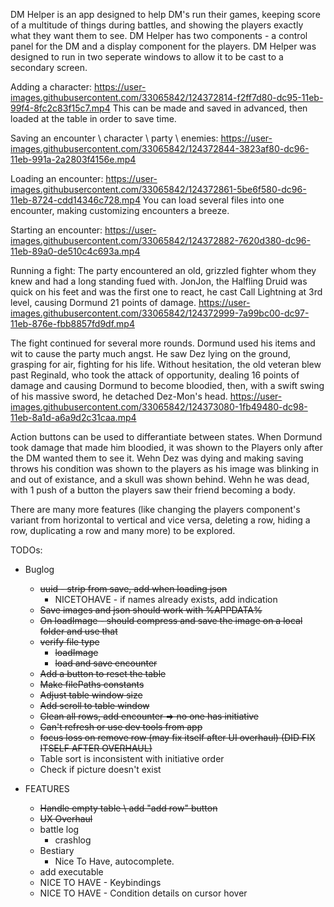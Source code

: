 DM Helper is an app designed to help DM's run their games, keeping score of a multitude of things during battles, and showing the players exactly what they want them to see.
DM Helper has two components - a control panel for the DM and a display component for the players.
DM Helper was designed to run in two seperate windows to allow it to be cast to a secondary screen.

Adding a character:
https://user-images.githubusercontent.com/33065842/124372814-f2ff7d80-dc95-11eb-99f4-8fc2c83f15c7.mp4
This can be made and saved in advanced, then loaded at the table in order to save time.

Saving an encounter \ character \ party \ enemies:
https://user-images.githubusercontent.com/33065842/124372844-3823af80-dc96-11eb-991a-2a2803f4156e.mp4

Loading an encounter:
https://user-images.githubusercontent.com/33065842/124372861-5be6f580-dc96-11eb-8724-cdd14346c728.mp4
You can load several files into one encounter, making customizing encounters a breeze.

Starting an encounter:
https://user-images.githubusercontent.com/33065842/124372882-7620d380-dc96-11eb-89a0-de510c4c693a.mp4

Running a fight:
The party encountered an old, grizzled fighter whom they knew and had a long standing fued with.
JonJon, the Halfling Druid was quick on his feet and was the first one to react, he cast Call Lightning at 3rd level, causing Dormund 21 points of damage.
https://user-images.githubusercontent.com/33065842/124372999-7a99bc00-dc97-11eb-876e-fbb8857fd9df.mp4

The fight continued for several more rounds.
Dormund used his items and wit to cause the party much angst.
He saw Dez lying on the ground, grasping for air, fighting for his life.
Without hesitation, the old veteran blew past Reginald, who took the attack of opportunity, dealing 16 points of damage and causing Dormund to become bloodied, then, with a swift swing of his massive sword, he detached Dez-Mon's head.
https://user-images.githubusercontent.com/33065842/124373080-1fb49480-dc98-11eb-8a1d-a6a9d2c31caa.mp4

Action buttons can be used to differantiate between states.
When Dormund took damage that made him bloodied, it was shown to the Players only after the DM wanted them to see it.
Wehn Dez was dying and making saving throws his condition was shown to the players as his image was blinking in and out of existance, and a skull was shown behind. Wehn he was dead, with 1 push of a button the players saw their friend becoming a body.

There are many more features (like changing the players component's variant from horizontal to vertical and vice versa, deleting a row, hiding a row, duplicating a row and many more) to be explored.


TODOs:

* Buglog
    * ~~uuid - strip from save, add when loading json~~
        * NICETOHAVE - if names already exists, add indication
    * ~~Save images and json should work with %APPDATA%~~
    * ~~On loadImage - should compress and save the image on a local folder and use that~~
    * ~~verify file type~~
        * ~~loadImage~~
        * ~~load and save encounter~~
    * ~~Add a button to reset the table~~
    * ~~Make filePaths constants~~
    * ~~Adjust table window size~~
    * ~~Add scroll to table window~~
    * ~~Clean all rows, add encounter => no one has initiative~~
    * ~~Can't refresh or use dev tools from app~~
    * ~~focus loss on remove row (may fix itself after UI overhaul) (DID FIX ITSELF AFTER OVERHAUL)~~
    * Table sort is inconsistent with initiative order
    * Check if picture doesn't exist

* FEATURES
    * ~~Handle empty table \ add "add row" button~~
    * ~~UX Overhaul~~
    * battle log
        * crashlog
    * Bestiary
        * Nice To Have, autocomplete.
    * add executable
    * NICE TO HAVE - Keybindings
    * NICE TO HAVE - Condition details on cursor hover
